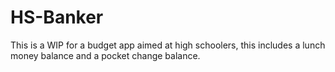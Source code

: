 # HS-Banker
This is a WIP for a budget app aimed at high schoolers, this includes a lunch money balance and a pocket change balance.
